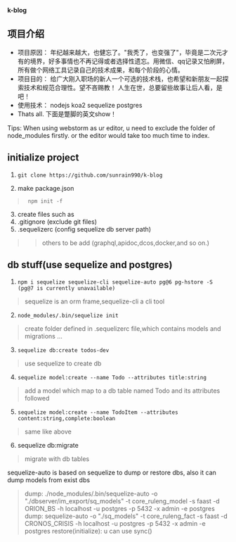 **k-blog**

## 项目介绍
 * 项目原因：
          年纪越来越大，也健忘了。"我秃了，也变强了"，毕竟是二次元才有的境界，好多事情也不再记得或者选择性遗忘。用微信、qq记录又怕刷屏，所有做个网络工具记录自己的技术成果，和每个阶段的心情。
 * 项目目的：
           给广大刚入职场的新人一个可选的技术栈，也希望和新朋友一起探索技术和规范合理性。望不吝赐教！
           人生在世，总要留些故事让后人看，是吧！
 * 使用技术：
           nodejs koa2 sequelize postgres
 * Thats all.
           下面是蹩脚的英文show！

Tips: When using webstorm as ur editor, u need to exclude the folder of node_modules firstly. or the editor would take too much time to index.

## initialize project
1. <pre><code>git clone https://github.com/sunrain990/k-blog</pre></code>
2. make package.json
> <code> npm init -f</code>
3. create files such as
4. .gitignore (exclude git files)
5. .sequelizerc (config sequelize db server path)
>> others to be add (graphql,apidoc,dcos,docker,and so on.)

## db stuff(use sequelize and postgres)
1. <code>npm i sequelize sequelize-cli sequelize-auto pg@6 pg-hstore -S (pg@7 is currently unavailable)</code>
> sequelize is an orm frame,sequelize-cli a cli tool
2. <code>node_modules/.bin/sequelize init</code>
> create folder defined in .sequelizerc file,which contains models and migrations ...
3. <code>sequelize db:create todos-dev</code>
> use sequelize to create db
4. <code>sequelize model:create --name Todo --attributes title:string </code>
> add a model which map to a db table named Todo and its attributes followed
5. <code>sequelize model:create --name TodoItem --attributes content:string,complete:boolean </code>
> same like above
6. sequelize db:migrate
> migrate with db tables

 sequelize-auto is based on sequelize to dump or restore dbs, also it can dump models from exist dbs
> dump: ./node_modules/.bin/sequelize-auto -o "./dbserver/im_export/sq_models" -t core_ruleng_model -s faast -d ORION_BS -h localhost -u postgres -p 5432 -x admin -e postgres
> dump: sequelize-auto -o "./sq_models" -t core_ruleng_fact -s faast -d CRONOS_CRISIS -h localhost -u postgres -p 5432 -x admin -e postgres
> restore(initialize): u can use sync()




